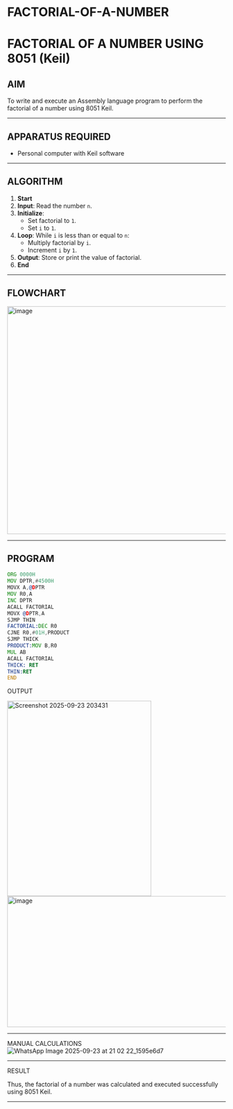 # FACTORIAL-OF-A-NUMBER
# FACTORIAL OF A NUMBER USING 8051 (Keil)

## AIM
To write and execute an Assembly language program to perform the factorial of a number using 8051 Keil.

---

## APPARATUS REQUIRED
- Personal computer with Keil software

---

## ALGORITHM
1. **Start**
2. **Input**: Read the number `n`.
3. **Initialize**:
   - Set factorial to `1`.
   - Set `i` to `1`.
4. **Loop**: While `i` is less than or equal to `n`:
   - Multiply factorial by `i`.
   - Increment `i` by `1`.
5. **Output**: Store or print the value of factorial.
6. **End**

---

## FLOWCHART
<img width="506" height="525" alt="image" src="https://github.com/user-attachments/assets/f3b47187-6f0f-490c-8704-f2973cb2b276" />


---

## PROGRAM
```asm
ORG 0000H
MOV DPTR,#4500H
MOVX A,@DPTR
MOV R0,A
INC DPTR
ACALL FACTORIAL
MOVX @DPTR,A
SJMP THIN
FACTORIAL:DEC R0
CJNE R0,#01H,PRODUCT
SJMP THICK
PRODUCT:MOV B,R0
MUL AB
ACALL FACTORIAL
THICK: RET
THIN:RET
END

```
OUTPUT

<img width="332" height="450" alt="Screenshot 2025-09-23 203431" src="https://github.com/user-attachments/assets/72a052fc-04a5-4556-8fa3-b48ad6868141" />
<img width="589" height="302" alt="image" src="https://github.com/user-attachments/assets/cf346985-3386-45b9-acff-2db16dd57c71" />



---
MANUAL CALCULATIONS
![WhatsApp Image 2025-09-23 at 21 02 22_1595e6d7](https://github.com/user-attachments/assets/c95ce439-3db0-458e-8335-c65543b6056c)

---

RESULT

Thus, the factorial of a number was calculated and executed successfully using 8051 Keil.

---


